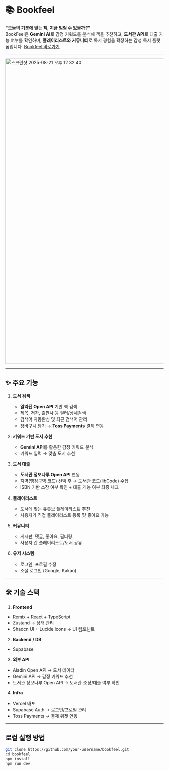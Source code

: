 # 📚 Bookfeel

**"오늘의 기분에 맞는 책, 지금 빌릴 수 있을까?"**  
BookFeel은 **Gemini AI**로 감정 키워드를 분석해 책을 추천하고, **도서관 API**로 대출 가능 여부를 확인하며, **플레이리스트와 커뮤니티**로 독서 경험을 확장하는 감성 독서 플랫폼입니다.
[Bookfeel 바로가기](https://book-feel.vercel.app/)

---

<img width="1766" height="969" alt="스크린샷 2025-08-21 오후 12 32 40" src="https://github.com/user-attachments/assets/62e80f7f-2093-4cdf-92ec-1665e9e7ed51" />

---

## ✨ 주요 기능

1. **도서 검색**
   - **알라딘 Open API** 기반 책 검색
   - 제목, 저자, 출판사 등 필터/상세검색
   - 검색어 자동완성 및 최근 검색어 관리
   - 장바구니 담기 → **Toss Payments** 결제 연동

2. **키워드 기반 도서 추천**
   - **Gemini API**를 활용한 감정 키워드 분석
   - 키워드 입력 → 맞춤 도서 추천

3. **도서 대출**
   - **도서관 정보나루 Open API** 연동
   - 지역(행정구역 코드) 선택 후 → 도서관 코드(libCode) 수집
   - ISBN 기반 소장 여부 확인 + 대출 가능 여부 최종 체크
4. **플레이리스트**
   - 도서에 맞는 유튜브 플레이리스트 추천
   - 사용자가 직접 플레이리스트 등록 및 좋아요 가능

5. **커뮤니티**
   - 게시판, 댓글, 좋아요, 필터링
   - 사용자 간 플레이리스트/도서 공유
   
5. **유저 시스템**
   - 로그인, 프로필 수정
   - 소셜 로그인 (Google, Kakao)
---
## 🛠 기술 스택
1. **Frontend**
- Remix + React + TypeScript
- Zustand → 상태 관리
- Shadcn UI + Lucide Icons → UI 컴포넌트
2. **Backend / DB**
- Supabase
3. **외부 API**
- Aladin Open API → 도서 데이터
- Gemini API → 감정 키워드 추천
- 도서관 정보나루 Open API → 도서관 소장/대출 여부 확인
4. **Infra**
- Vercel 배포
- Supabase Auth → 로그인/프로필 관리
- Toss Payments → 결제 위젯 연동
---
## 로컬 실행 방법

```bash
git clone https://github.com/your-username/bookfeel.git
cd bookfeel
npm install
npm run dev
